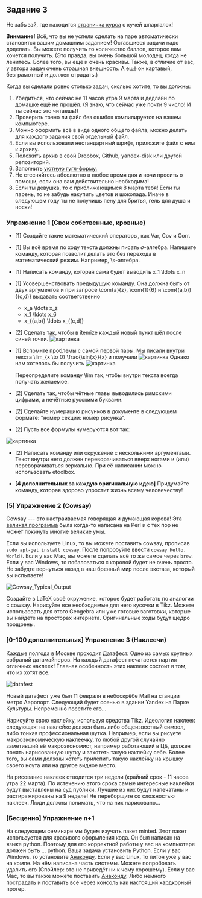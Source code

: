 ## Задание 3

Не забывай, где находится [страничка курса](https://fulyankin.github.io/LaTeX/) с кучей шпаргалок!

**Внимание!** Всё, что вы не успели сделать на паре автоматически становится вашим домашним заданием! Оставшиеся задачи надо доделать. Вы можете получить то количество баллов, которое вам хочется получить. (Это правда, вы очень большой молодец, когда не ленитесь. Более того, вы ещё и очень красивы. Также, в отличие от вас, у автора задач очень страшная внешность. А ещё он картавый, безграмотный и должен страдать.)

Когда вы сделали ровно столько задач, сколько хотите, то вы должны:

1. Убедиться, что сейчас не 11 часов утра 9 марта и дедлайн по домашке ещё не прошёл. (Я знаю, что сейчас уже почти 9 число! И ты сейчас это читаешь!)
2. Проверить точно ли файл без ошибок компилируется на вашем компьютере.
3. Можно оформить всё в виде одного общего файла, можно делать для каждого задания свой отдельный файл.
4. Если	вы	использовали	нестандартный	шрифт,	приложите	файл	с ним	к	архиву.
5. Положить архив в	свой	Dropbox,	Github,	yandex-disk	или
другой	репозиторий.
6. Заполнить	[уютную	гугл-форму.](https://docs.google.com/forms/d/e/1FAIpQLSe11kxKVfv07iCL1E9yNX7ll9swKImiVwRr1H70lslGzInRSg/viewform)
7. Не стесняйтесь абсолютно в любое время дня и ночи просить о помощи, если она вам действительно необходима!
8. Если ты девушка, то с приближающимся 8 марта тебя! Если ты парень, то не забудь накупить цветов и шоколада. Иначе в следующем году ты не получишь пену для бритья, гель для душа и носки!

### Упражнение 1 (Свои собственные, кровные)

- [1] Создайте такие математический операторы, как Var, Cov и Corr.
- [1] Вы всё время по ходу текста должны писать $\sigma$-алгебра. Напишите команду, которая позволит делать это без перехода в математический режим. Например, \s-алгебра.
- [1] Написать команду, которая сама будет выводить x_1 \ldots x_n

- [1] Усовершенствовать предыдущую команду. Она должна быть от двух аргументов и при запросе \com{a}{z}, \com{1}{6} и \com{(a,b)}{(c,d)} выдавать соответственно

     - x_a \ldots x_z
     - x_1 \ldots x_6
     - x\_{(a,b)} \ldots x\_{(c,d)}

- [2] Сделать так, чтобы в itemize каждый новый пункт шёл после синей точки. ![картинка](https://raw.githubusercontent.com/FUlyankin/LaTeX/master/sem_3/hw3/bullets.png )

- [1] Вспомнте проблемы с самой первой пары. Мы писали внутри текста \lim_{x \to 0} \frac{\sin{x}}{x} и получали ![картинка](https://raw.githubusercontent.com/FUlyankin/LaTeX/master/sem_3/hw3/lim1.png)
Однако нам хотелось бы получить ![картинка](https://raw.githubusercontent.com/FUlyankin/LaTeX/master/sem_3/hw3/lim2.png )

   Переопределите команду \lim так, чтобы внутри текста всегда получать желаемое.

- [2] Сделать так, чтобы чётные главы выводились римскими цифрами, а нечётные русскими буквами.

- [2] Сделайте нумерацию рисунков в документе в следующем формате: "номер секции: номер рисунка".

- [2] Пусть все формулы нумеруются вот так:

![картинка](https://raw.githubusercontent.com/FUlyankin/LaTeX/master/sem_3/hw3/formula.png)

- [2] Написать команду или окружение с несколькими аргументами. Текст внутри него должен переворачиваться вверх ногами и (или) переворачиваться зеркально. При её написании можно использовать etoolbox.

- **[4 дополнительных за каждую оригинальную идею]** Придумайте команду, которая здорово упростит жизнь всему человечеству!

### [5] Упражнение 2 (Cowsay)

Cowsay --- это настраиваемая говорящая и думающая корова! Эта [великая программа](http://citkit.ru/articles/679/) была когда-то написана на Perl и с тех пор не может покинуть многие великие умы.

Если вы используете Linux, то вы можете поставить cowsay, прописав `sudo apt-get install cowsay`. После попробуйте ввести `cowsay Hello, World!`. Если у вас Mac, вы можете сделать всё то же самое через `brew`. Если у вас Windows, то побаловаться с коровой будет не очень просто. Не забудте вернуться назад в наш бренный мир после экстаза, который вы испытаете!

![Cowsay_Typical_Output](https://upload.wikimedia.org/wikipedia/commons/8/80/Cowsay_Typical_Output.png)

Создайте в LaTeX своё окружение, которое будет работать по аналогии с cowsay. Нарисуйте все необходимые для него кусочки в Tikz. Можете использовать для этого Geogebra или уже готовые заготовки, которые вы найдёте на просторах интернета. Оригинальные ходы будут щедро поощрены.

### [0-100 дополнительных] Упражнение 3 (Наклеечи)

Каждые полгода в Москве проходит [Датафест.](http://datafest.ru/) Одно из самых крупных собраний датамайнеров. На каждый датафест печатается партия отличных наклеек! Главная особенность этих наклеек состоит в том, что их хотят все.

![datafest](https://raw.githubusercontent.com/FUlyankin/LaTeX/master/sem_3/stic_v1.0/DataFest_Stikers/DF.jpg)

Новый датафест уже был 11 февраля в небоскрёбе Mail на станции метро Аэропорт. Следующий будет осенью в здании Yandex на Парке Культуры. Непременно посетите его...

Нарисуйте свою наклейку, используя средства Tikz. Идеология наклеек следующая: на наклейке должен быть либо общеизвестный символ, либо тонкая профессиональная шутка. Например, если вы рисуете макроэкономическую наклеечку, то любой другой случайно заметивший её макроэкономист, например работающий в ЦБ, должен понять нарисованную шутку и захотеть такую наклейку себе. Более того, вы сами должны хотеть прилепить такую наклейку на крышку своего ноута или на другое видное место.

На рисование наклеек отводится три недели (крайний срок - 11 часов утра 22 марта). По истечению этого срока самые интересные наклейки будут выставлены на суд публики. Лучшие из них будут напечатаны и растиражированы на 9 неделе! Не переборщите со сложностью наклеек. Люди должны понимать, что на них нарисовано...

### [Бесценно] Упражнение n+1

На следующем семинаре мы будем изучать пакет minted. Этот пакет используется для красивого оформления кода. Он был написан на языке python. Поэтому для его корректной работы у вас на компьютере должен быть ... python. Ваша задача установить Python. Если у вас Windows, то установите [Анаконду](https://www.continuum.io/downloads). Если у вас Linux, то питон уже у вас на компе. На нём написана часть системы. Можете попробовать удалить его (Спойлер: это не приведёт ни к чему хорошему). Если у вас Mac, то вы также можете поставить [Анаконду](https://www.continuum.io/downloads). Либо немного пострадать и поставить всё через консоль как настоящий хардкорный прогер.

